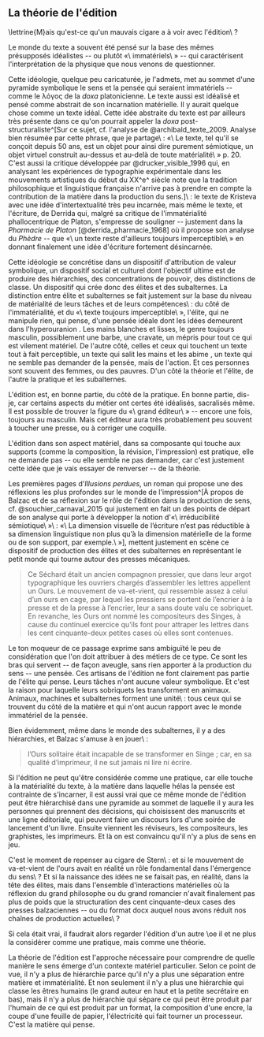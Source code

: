 ## La théorie de l'édition

\lettrine{M}ais qu'est-ce qu'un mauvais cigare a à voir avec l'édition\ ?

Le monde du texte a souvent été pensé sur la base des mêmes présupposés idéalistes -- ou plutôt «\ immatériels\ » -- qui caractérisent l'interprétation de la physique que nous venons de questionner. 

Cette idéologie, quelque peu caricaturée, je l'admets, met au sommet d'une pyramide symbolique le sens et la pensée qui seraient immatériels -- comme le λόγος de la _doxa_ platonicienne. Le texte aussi est idéalisé et pensé comme abstrait de son incarnation matérielle. Il y aurait quelque chose comme un texte idéal. Cette idée abstraite du texte est par ailleurs très présente dans ce qu'on pourrait appeler la _doxa_ post-structuraliste^[Sur ce sujet, cf. l'analyse de @archibald_texte_2009. Analyse bien résumée par cette phrase, <!-- Pour que ce la construction de cette phrase soit plus classique j'écrirais plutôt: « Son analyse est bien résumée par cette phrase ». Je ne mettrai pas de virgule entre « phrase » et « que je partage », car ces deux éléments vont ensemble et il n'est pas nécessaire à mes yeux de marquer une pause entre les deux. --> que je partage\ : «\ Le texte, tel qu'il se conçoit depuis 50 ans, est un
objet pour ainsi dire purement sémiotique, un objet virtuel construit au-dessus et au-delà de toute
matérialité\ » p. 20. C'est aussi la critique développée par @drucker_visible_1996 qui, en analysant les expériences de typographie expérimentale dans les mouvements artistiques du début du XX^e^ siècle <!-- Je propose de mettre une virgule ici pour séparer la partie sur ce qu'à fait @drucker_visible_1996 et la conclusion de cette action. Je crois que ça rendrait la lecture plus fluide. --> note que la tradition philosophique et linguistique française n'arrive pas à prendre en compte la contribution de la matière dans la production du sens.]\ : le texte de Kristeva avec une idée d'intertextualité très peu incarnée, mais même le texte, et l'écriture, de Derrida qui, malgré sa critique de l'immatérialité phallocentrique de Platon, s'empresse de souligner -- justement dans la _Pharmacie de Platon_ [@derrida_pharmacie_1968] où il propose son analyse du _Phèdre_ -- que «\ un texte reste d'ailleurs toujours imperceptible\ » en donnant finalement une idée d'écriture fortement désincarnée. <!-- Voici une proposition de la reformulation de ce qui se trouve après la parenthèse: « le texte de Kristeva proposait une idée d'intertextualité très peu incarnée, mais le texte et l'écriture de Derrida, malgré sa critique de l'immatérialité phallocentrique de Planon, s'empresse de souligner -- entre autre dans la _Pharmacie de Platon_ [@derrida_pharmacie_1968] où il propose son analyse du _Phèdre_ -- que «\ un texte reste d'ailleurs toujours imperceptible\ » en donnant finalement une idée d'écriture fortement désincarnée. ». Ce n'est qu'une proposition, mais à mon avis cette reformulation où on retrouve moins de virgules et des mots de transition de plus aide la lecture pour un public cible universitaire. --> 

Cette idéologie se concrétise dans un dispositif d'attribution de valeur symbolique, un dispositif social et culturel dont l'objectif ultime est de produire des hiérarchies, des concentrations de pouvoir, des distinctions de classe. Un dispositif qui crée donc des élites et des subalternes. La distinction entre élite <!-- Dans la phrase précédentes le mot « élite » prenait un « s » à la fin, est-ce que ça devrait être le cas ici aussi? --> et subalternes se fait justement sur la base du niveau de matérialité de leurs tâches et de leurs compétences\ : du côté de l'immatérialité, et du «\ texte toujours imperceptible\ », l'élite, qui ne manipule rien, qui pense, <!-- Je propose d'écrire plutôt « qui ne manipule rien et qui pense » sans virgule après « pense » pour alléger la lecture en mettant moins de virgule et donc de pauses dans la phrase. --> d'une pensée idéale dont les idées demeurent dans l'hyperouranion <!-- Le bon terme est « hyperuranion». -->. Les mains blanches et lisses, le genre toujours masculin, possiblement une barbe, une cravate, un mépris pour tout ce qui est vilement matériel. <!-- Pour que cette phrase soit plus claire, j'identifierai de quel groupe on parle dans cette phrase, c'est-à-dire les élitistes. On pourrait simplement ajouter « Les élitistes ont » en début de phrase. Je crois qu'il serait bien de mettre un « ... » à la fin de cette phrase comme on ne semble pas avoir terminé l'énumération. --> De l'autre côté, celles et ceux qui touchent un texte tout à fait perceptible, un texte qui salit les mains et les abime <!-- Le « i » du verbe « abîme » prend un accent circonflexe. -->, un texte qui ne semble pas demander de la pensée, mais de l'action. Et ces personnes sont souvent des femmes, ou des pauvres. <!-- Je réiunirai les deux phrases précédente en enlevant le point après action et les mots « Et ces personne ». J'enlèverai aussi la virgule entre « femmes » et « ou des pauvres. » à la fin. Cette proposition a pour but d'enlever des pauses dans la lecture et d'ainsi la rendre plus fluide. --> D'un côté <!-- J'ajouterai ici un verbe comme « on retrouve » afin de proposer une structure de phrase plus traditionnelle. Ce n'est qu'une proposition. --> la théorie et l'élite, de l'autre la pratique et les subalternes.

L'édition est, en bonne partie, du côté de la pratique. En bonne partie, dis-je, car certains aspects du métier ont certes été idéalisés, sacralisés même. Il est possible de trouver la figure du «\ grand éditeur\ » -- encore une fois, toujours au masculin. Mais cet éditeur aura très probablement peu souvent à toucher une presse, <!-- Je pense qu'on peut enlever cette dernière virgule, car je ne sens pas qu'on a besoin d'une pause à cet endroit de la phrase, mais je te laisse décider. --> ou à corriger une coquille.

L'édition dans son aspect matériel, dans sa composante qui touche aux supports (comme la composition, la révision, l'impression) est pratique, <!-- Je reformulerai ce début de phrase ainsi: « L'édition, dans son aspect matériel et dans sa composante qui touche aux aux supports (comme la composition, la révision ou l'impression), est pratique. ». Je trouve que le placement des énumérations de cette façon rend la lecture plus fluide. En faire une phrase à part entière permet de faire une pause avant le reste du texte et de rendre le tout plus facile à lire. Je te laisse y réfléchir. --> elle <!-- Ici la première lettre du mot « elle » pourrait prendre une majuscule pour commencer une nouvelle phrase. --> ne demande pas -- ou elle semble ne pas demander, car c'est justement cette idée que je vais essayer de renverser -- de la théorie.

Les premières pages d'_Illusions perdues_, un roman qui propose une des réflexions les plus profondes sur le monde de l'impression^[À propos de Balzac et de sa réflexion sur le rôle de l'édition dans la production de sens, cf. @souchier_carnaval_2015 qui justement en fait un des points de départ de son analyse qui porte à développer la notion d'«\ irréducibilité sémiotique\ »\ : <!-- Proposition de reformulation de ce passage: « @souchier_carnaval_2015 a comme point de départ de son analyse qui porte à développer la notion d'« irréducibilité sémiotique » la réflexion de Balzac sur le rôle de l'édition dans la production de sens : ». Je trouve que cette reformulation permet de mieux comprendre le propos, mais je vous laisse y réfléchir.--> «\ La dimension visuelle de l’écriture n’est pas réductible à sa dimension linguistique non plus qu’à la dimension matérielle de la forme ou de son support, par exemple.\ »], mettent justement en scène ce dispositif de production des élites et des subalternes en représentant le petit monde qui tourne autour des presses mécaniques.

>Ce Séchard était un ancien compagnon pressier, que dans leur argot typographique les ouvriers chargés d’assembler les lettres appellent un Ours. <!-- Proposition de reformulation de cette phrase: « Ce Séchard était un ancien compagnon pressier que les ouvriers chargés d'assembler les lettres appellent un Ours dans leur argot typographique.». Cet ordre me semble plus logique et la soustraction de la virgule rend la lecture plus claire. Ça reste une proposition, je te laisse y réfléchir.--> Le mouvement de va-et-vient, qui ressemble assez à celui d’un ours en cage, par lequel les pressiers se portent de l’encrier à la presse et de la presse à l’encrier, leur a sans doute valu ce sobriquet. <!-- Proposition de reformulation de cette phrase: « Le mouvement de va-et-vient par lequel les pressiers se portent de l'encrier à la presse et de la presse à l'encrier ressemble à celui d'un ours en cage, ce qui leur a sans doute valu ce sobriquet.» Je trouve qu'avec moins de virgule et les mots dans cet ordre, la lecture de la phrase est plus efficace. --> En revanche, les Ours ont nommé les compositeurs des Singes,<!-- Je pense qu'on peut enlever la virgule ici, car on n'a pas nécessairement besoin de prendre une pause dans la lecture à cet endroit. Je te laisse y réfléchir. --> à cause du continuel exercice qu’ils font pour attraper les lettres dans les cent cinquante-deux petites cases où elles sont contenues. 

Le ton moqueur de ce passage exprime sans ambiguïté le peu de considération que l'on doit attribuer à des métiers de ce type. Ce sont les bras qui servent -- de façon aveugle, sans rien apporter à la production du sens -- une pensée. Ces artisans de l'édition ne font clairement pas partie de l'élite qui pense. Leurs tâches n'ont aucune valeur symbolique. Et c'est la raison pour laquelle leurs sobriquets les transforment en animaux. Animaux, machines et subalternes forment une unité\ : tous ceux qui se trouvent du côté de la matière et qui n'ont aucun rapport avec le monde immatériel de la pensée.

Bien évidemment, même dans le monde des subalternes, il y a des hiérarchies, et <!-- Je reformulerai ce début de phrase ainsi: « Bien évidemment, même dans le monde des subalternes il y des hiérachies et ». À mes yeux, les virgules fragmentent la lecture inutilement ici. C'est une préférence personnelle, à vous de voir ce que vous préférez. --> Balzac s'amuse à en jouer\ :


>l’Ours solitaire était incapable de se transformer en Singe ; <!-- Je modifierai ce début de phrase ainsi: « L'Ours solitaire était incapable de se transformer en Singe,». Il me semble logique de commencer la phrase par une lettre majuscule et je crois que la virgule est plus appropriée que le point virgule au milieu de cette phrase, car on reste dans la continuité du propos du début. --> car, en sa qualité d’imprimeur, il ne sut jamais ni lire ni écrire. 


Si l'édition ne peut qu'être considérée comme une pratique, car elle touche à la matérialité du texte, <!-- Je propose d'ajouter l'expression « c'est-à-dire » pour faire une meilleure liaison avec le début de la phrase. Je vous laisse y penser. --> à la matière dans laquelle hélas la pensée est contrainte de s'incarner, il est aussi vrai que ce même monde de l'édition peut être hiérarchisé dans une pyramide au sommet de laquelle il y aura les personnes qui prennent des décisions, qui choisissent des manuscrits et <!-- Ici j'enlèverai le « et » pour mettre une virgule et ajouter ensuite « qui détermine ». À mes yeux le « et » est mieux placé à la toute fin d'une énumération. --> une ligne éditoriale, <!-- Ici je propose qu'on remplace la virgule par un « et » comme on se trouve à la fin d'une énumération. --> qui peuvent faire un discours lors d'une soirée de lancement d'un livre. Ensuite viennent les réviseurs, les compositeurs, les graphistes, <!-- Ici je propose qu'on remplace la virgule par un « et » comme on se trouve à la fin d'une énumération. --> les imprimeurs. Et là on est convaincu qu'il n'y a plus de sens en jeu. 

C'est le moment de repenser au cigare de Stern\ : et si le mouvement de va-et-vient de l'ours <!-- Est-ce que le mot « ours » prend une lettre majuscule au début puisqu'on semble faire référence à des humains? --> avait en réalité un rôle fondamental dans l'émergence du sens\ ? Et si la naissance des idées ne se faisait pas, en réalité, dans la tête des élites, mais dans l'ensemble d'interactions matérielles où la réflexion du grand philosophe ou du grand romancier n'avait finalement pas plus de poids que la structuration des cent cinquante-deux cases des presses balzaciennes -- ou du format docx auquel nous avons réduit nos chaînes de production actuelles\ ?

Si cela était vrai, il faudrait alors regarder l'édition d'un autre \oe il <!-- Il ne devrait pas y avoir d'espace ici entre « oe » et « il ». --> et ne plus la considérer comme une pratique, mais comme une théorie. 

La théorie de l'édition est l'approche nécessaire pour comprendre de quelle manière le sens émerge d'un contexte matériel particulier. Selon ce point de vue, il n'y a plus de hiérarchie parce qu'il n'y a plus une séparation entre matière et immatérialité. Et non seulement il n'y a plus une hiérarchie qui classe les êtres humains (le grand auteur en haut et la petite secrétaire en bas), mais il n'y a plus de hiérarchie qui sépare ce qui peut être produit par l'humain de ce qui est produit par un format, la composition d'une encre, la coupe d'une feuille de papier,<!-- Ici je propose qu'on remplace la virgule par un « ou encore » comme on se trouve à la fin d'une énumération. --> l'électricité qui fait tourner un processeur. C'est la matière qui pense.

